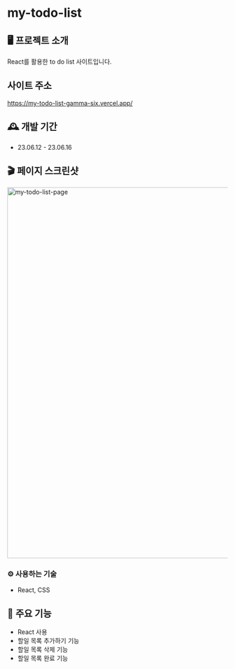 # my-todo-list

## 🖥️ 프로젝트 소개
React를 활용한 to do list 사이트입니다.

## 사이트 주소
https://my-todo-list-gamma-six.vercel.app/

## 🕰️ 개발 기간
* 23.06.12 - 23.06.16

## 🎬 페이지 스크린샷
<img width="848" alt="my-todo-list-page" src="https://github.com/nna-na/my-todo-list/assets/133615677/a3bfebec-37e9-4de7-8232-3203ccd6f3f4">


### ⚙️ 사용하는 기술
- React, CSS

## 📌 주요 기능
- React 사용
- 할일 목록 추가하기 기능
- 할일 목록 삭제 기능
- 할일 목록 완료 기능
